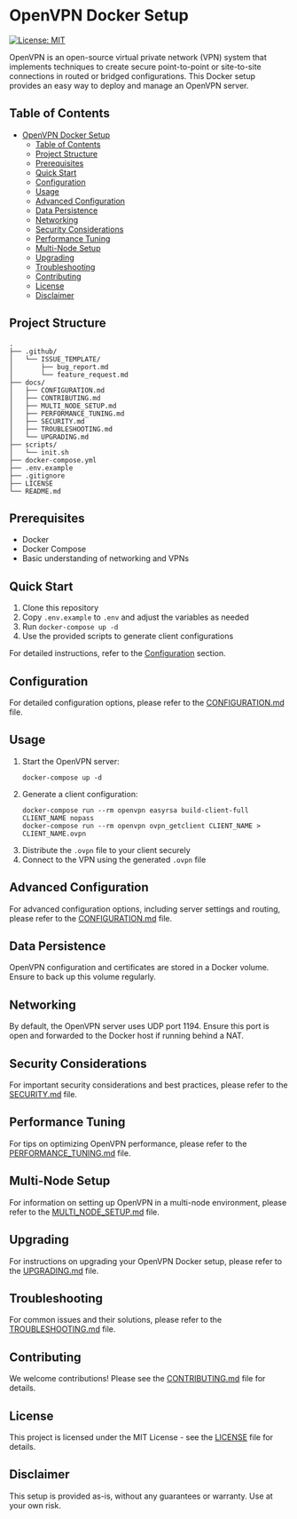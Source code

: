 # OpenVPN Docker Setup

[![License: MIT](https://img.shields.io/badge/License-MIT-yellow.svg)](https://opensource.org/licenses/MIT)

OpenVPN is an open-source virtual private network (VPN) system that implements techniques to create secure point-to-point or site-to-site connections in routed or bridged configurations. This Docker setup provides an easy way to deploy and manage an OpenVPN server.

## Table of Contents

- [OpenVPN Docker Setup](#openvpn-docker-setup)
  - [Table of Contents](#table-of-contents)
  - [Project Structure](#project-structure)
  - [Prerequisites](#prerequisites)
  - [Quick Start](#quick-start)
  - [Configuration](#configuration)
  - [Usage](#usage)
  - [Advanced Configuration](#advanced-configuration)
  - [Data Persistence](#data-persistence)
  - [Networking](#networking)
  - [Security Considerations](#security-considerations)
  - [Performance Tuning](#performance-tuning)
  - [Multi-Node Setup](#multi-node-setup)
  - [Upgrading](#upgrading)
  - [Troubleshooting](#troubleshooting)
  - [Contributing](#contributing)
  - [License](#license)
  - [Disclaimer](#disclaimer)

## Project Structure

```
.
├── .github/
│   └── ISSUE_TEMPLATE/
│       ├── bug_report.md
│       └── feature_request.md
├── docs/
│   ├── CONFIGURATION.md
│   ├── CONTRIBUTING.md
│   ├── MULTI_NODE_SETUP.md
│   ├── PERFORMANCE_TUNING.md
│   ├── SECURITY.md
│   ├── TROUBLESHOOTING.md
│   └── UPGRADING.md
├── scripts/
│   └── init.sh
├── docker-compose.yml
├── .env.example
├── .gitignore
├── LICENSE
└── README.md
```

## Prerequisites

- Docker
- Docker Compose
- Basic understanding of networking and VPNs

## Quick Start

1. Clone this repository
2. Copy `.env.example` to `.env` and adjust the variables as needed
3. Run `docker-compose up -d`
4. Use the provided scripts to generate client configurations

For detailed instructions, refer to the [Configuration](#configuration) section.

## Configuration

For detailed configuration options, please refer to the [CONFIGURATION.md](docs/CONFIGURATION.md) file.

## Usage

1. Start the OpenVPN server:
   ```
   docker-compose up -d
   ```
2. Generate a client configuration:
   ```
   docker-compose run --rm openvpn easyrsa build-client-full CLIENT_NAME nopass
   docker-compose run --rm openvpn ovpn_getclient CLIENT_NAME > CLIENT_NAME.ovpn
   ```
3. Distribute the `.ovpn` file to your client securely
4. Connect to the VPN using the generated `.ovpn` file

## Advanced Configuration

For advanced configuration options, including server settings and routing, please refer to the [CONFIGURATION.md](docs/CONFIGURATION.md) file.

## Data Persistence

OpenVPN configuration and certificates are stored in a Docker volume. Ensure to back up this volume regularly.

## Networking

By default, the OpenVPN server uses UDP port 1194. Ensure this port is open and forwarded to the Docker host if running behind a NAT.

## Security Considerations

For important security considerations and best practices, please refer to the [SECURITY.md](docs/SECURITY.md) file.

## Performance Tuning

For tips on optimizing OpenVPN performance, please refer to the [PERFORMANCE_TUNING.md](docs/PERFORMANCE_TUNING.md) file.

## Multi-Node Setup

For information on setting up OpenVPN in a multi-node environment, please refer to the [MULTI_NODE_SETUP.md](docs/MULTI_NODE_SETUP.md) file.

## Upgrading

For instructions on upgrading your OpenVPN Docker setup, please refer to the [UPGRADING.md](docs/UPGRADING.md) file.

## Troubleshooting

For common issues and their solutions, please refer to the [TROUBLESHOOTING.md](docs/TROUBLESHOOTING.md) file.

## Contributing

We welcome contributions! Please see the [CONTRIBUTING.md](docs/CONTRIBUTING.md) file for details.

## License

This project is licensed under the MIT License - see the [LICENSE](LICENSE) file for details.

## Disclaimer

This setup is provided as-is, without any guarantees or warranty. Use at your own risk.
